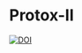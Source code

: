 # Protox-II
[![DOI](https://zenodo.org/badge/669023646.svg)](https://zenodo.org/badge/latestdoi/669023646)
